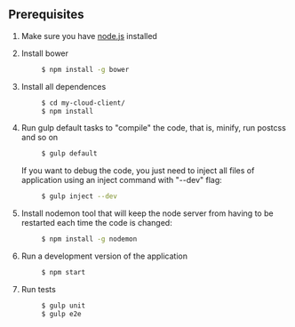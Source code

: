 ## Prerequisites
1. Make sure you have [node.js](https://nodejs.org/en/download/) installed
2. Install bower

    ```bash
         $ npm install -g bower
    ```
3. Install all dependences
    
    ```bash
         $ cd my-cloud-client/
         $ npm install
    ```
4. Run gulp default tasks to "compile" the code, that is, minify, run postcss and so on

    ```bash
         $ gulp default
    ```

   If you want to debug the code, you just need to inject all files of application using an inject command with "--dev" flag:

   ```bash
        $ gulp inject --dev
    ```

5. Install nodemon tool that will keep the node server from having to be restarted each time the code is changed:

    ```bash
         $ npm install -g nodemon
    ```
6. Run a development version of the application

    ```bash
         $ npm start
    ```
7. Run tests
    
    ```bash
         $ gulp unit
         $ gulp e2e
    ```